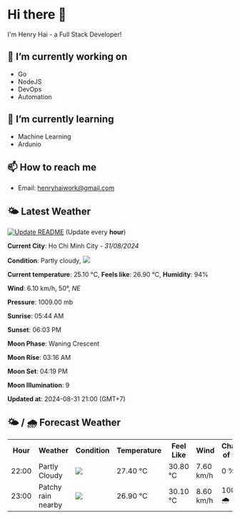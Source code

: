 # Hi there 👋

I'm Henry Hai - a Full Stack Developer!

## 🔭 I’m currently working on

- Go
- NodeJS
- DevOps
- Automation

## 🌱 I’m currently learning

- Machine Learning
- Ardunio

## 📫 How to reach me

- Email: <henryhaiwork@gmail.com>

## 🌤️ Latest Weather
[![Update README](https://github.com/henry0hai/henry0hai/actions/workflows/udpateReadme.yml/badge.svg)](https://github.com/henry0hai/henry0hai/actions/workflows/udpateReadme.yml)
(Update every **hour**)
<!-- CURRENT_WEATHER:START -->
**Current City**: Ho Chi Minh City - *31/08/2024*

**Condition**: Partly cloudy, <img src="https://cdn.weatherapi.com/weather/64x64/night/116.png"/>

**Current temperature**: 25.10 °C, **Feels like**: 26.90 °C, **Humidity**: 94%

**Wind**: 6.10 km/h, 50°, *NE*

**Pressure**: 1009.00 mb

**Sunrise**: 05:44 AM

**Sunset**: 06:03 PM

**Moon Phase**: Waning Crescent

**Moon Rise**: 03:16 AM

**Moon Set**: 04:19 PM

**Moon Illumination**: 9

**Updated at**: 2024-08-31 21:00 (GMT+7)<!-- CURRENT_WEATHER:END -->

## 🌤️ / 🌧️ Forecast Weather
<!-- FORECAST_WEATHER:START -->
<table>
		<tr>
			<th>Hour</th>
			<th>Weather</th>
			<th>Condition</th>
			<th>Temperature</th>
			<th>Feel Like</th>
			<th>Wind</th>
			<th>Chance of Rain</th>
		</tr>
				<tr>
					<td>22:00</td>
					<td>Partly Cloudy </td>
					<td><img src='https://cdn.weatherapi.com/weather/64x64/night/116.png'/></td>
					<td>27.40 °C</td>
					<td>30.80 °C</td>
					<td>7.60 km/h</td>
					<td>0 %</td>
				</tr>
				<tr>
					<td>23:00</td>
					<td>Patchy rain nearby</td>
					<td><img src='https://cdn.weatherapi.com/weather/64x64/night/176.png'/></td>
					<td>26.90 °C</td>
					<td>30.10 °C</td>
					<td>8.60 km/h</td>
					<td>100 % 🌧️</td>
				</tr>
</table>
<!-- FORECAST_WEATHER:END -->
